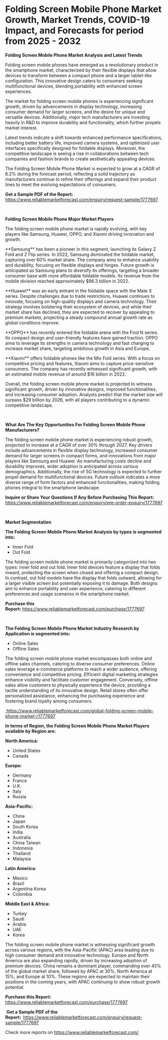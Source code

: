<p><h1>Folding Screen Mobile Phone Market Growth, Market Trends, COVID-19 Impact, and Forecasts for period from 2025 - 2032</h1></p><p><strong>Folding Screen Mobile Phone Market Analysis and Latest Trends</strong></p>
<p><p>Folding screen mobile phones have emerged as a revolutionary product in the smartphone market, characterized by their flexible displays that allow devices to transform between a compact phone and a larger tablet-like configuration. This innovative design caters to consumers seeking multifunctional devices, blending portability with enhanced screen experiences.</p><p>The market for folding screen mobile phones is experiencing significant growth, driven by advancements in display technology, increasing consumer demand for larger screens, and the desire for unique and versatile devices. Additionally, major tech manufacturers are investing heavily in R&D to improve durability and functionality, which further propels market interest.</p><p>Latest trends indicate a shift towards enhanced performance specifications, including better battery life, improved camera systems, and optimized user interfaces specifically designed for foldable displays. Moreover, the competitive landscape is seeing a rise in collaborations between tech companies and fashion brands to create aesthetically appealing devices.</p><p>The Folding Screen Mobile Phone Market is expected to grow at a CAGR of 6.2% during the forecast period, reflecting a solid trajectory as manufacturers continue to refine their offerings and expand their product lines to meet the evolving expectations of consumers.</p></p>
<p><strong>Get a Sample PDF of the Report:&nbsp;</strong> <a href="https://www.reliablemarketforecast.com/enquiry/request-sample/1777697?utm_campaign=3574&utm_medium=2&utm_source=Github&utm_content=ia&utm_term=04042025&utm_id=folding-screen-mobile-phone">https://www.reliablemarketforecast.com/enquiry/request-sample/1777697</a></p>
<p>&nbsp;</p>
<p><strong>Folding Screen Mobile Phone Major Market Players</strong></p>
<p><p>The folding screen mobile phone market is rapidly evolving, with key players like Samsung, Huawei, OPPO, and Xiaomi driving innovation and growth. </p><p>**Samsung** has been a pioneer in this segment, launching its Galaxy Z Fold and Z Flip series. In 2022, Samsung dominated the foldable market, capturing over 60% market share. The company aims to enhance usability and durability, focusing on flexible displays and hinges. Future growth is anticipated as Samsung plans to diversify its offerings, targeting a broader consumer base with more affordable foldable models. Its revenue from the mobile division reached approximately $96.3 billion in 2022.</p><p>**Huawei** was an early entrant in the foldable space with the Mate X series. Despite challenges due to trade restrictions, Huawei continues to innovate, focusing on high-quality displays and camera technology. Their strategy involves bolstering their ecosystem of devices, and while their market share has declined, they are expected to recover by appealing to premium markets, projecting a steady compound annual growth rate as global conditions improve.</p><p>**OPPO** has recently entered the foldable arena with the Find N series. Its compact design and user-friendly features have gained traction. OPPO aims to leverage its strengths in camera technology and fast charging to increase market share, targeting ambitious growth in Asia and Europe.</p><p>**Xiaomi** offers foldable phones like the Mix Fold series. With a focus on competitive pricing and features, Xiaomi aims to capture price-sensitive consumers. The company has recently witnessed significant growth, with an estimated mobile revenue of around $16 billion in 2022.</p><p>Overall, the folding screen mobile phone market is projected to witness significant growth, driven by innovative designs, improved functionalities, and increasing consumer adoption. Analysts predict that the market size will surpass $29 billion by 2026, with all players contributing to a dynamic competitive landscape.</p></p>
<p>&nbsp;</p>
<p><strong>What Are The Key Opportunities For Folding Screen Mobile Phone Manufacturers?</strong></p>
<p><p>The folding screen mobile phone market is experiencing robust growth, projected to increase at a CAGR of over 30% through 2027. Key drivers include advancements in flexible display technology, increased consumer demand for larger screens in compact forms, and innovations from major players like Samsung and Huawei. As manufacturing costs decline and durability improves, wider adoption is anticipated across various demographics. Additionally, the rise of 5G technology is expected to further propel demand for multifunctional devices. Future outlook indicates a more diverse range of form factors and enhanced functionalities, making folding phones integral to the smartphone landscape.</p></p>
<p><strong>Inquire or Share Your Questions If Any Before Purchasing This Report:</strong> <a href="https://www.reliablemarketforecast.com/enquiry/pre-order-enquiry/1777697?utm_campaign=3574&utm_medium=2&utm_source=Github&utm_content=ia&utm_term=04042025&utm_id=folding-screen-mobile-phone">https://www.reliablemarketforecast.com/enquiry/pre-order-enquiry/1777697</a></p>
<p>&nbsp;</p>
<p><strong>Market Segmentation</strong></p>
<p><strong>The Folding Screen Mobile Phone Market Analysis by types is segmented into:</strong></p>
<p><ul><li>Inner Fold</li><li>Out Fold</li></ul></p>
<p><p>The folding screen mobile phone market is primarily categorized into two types: inner fold and out fold. Inner fold devices feature a display that folds inward, protecting the screen when closed and offering a compact design. In contrast, out fold models have the display that folds outward, allowing for a larger visible screen but potentially exposing it to damage. Both designs aim to enhance portability and user experience, catering to different preferences and usage scenarios in the smartphone market.</p></p>
<p><strong>Purchase this Report:&nbsp;</strong><a href="https://www.reliablemarketforecast.com/purchase/1777697?utm_campaign=3574&utm_medium=2&utm_source=Github&utm_content=ia&utm_term=04042025&utm_id=folding-screen-mobile-phone">https://www.reliablemarketforecast.com/purchase/1777697</a></p>
<p>&nbsp;</p>
<p><strong>The Folding Screen Mobile Phone Market Industry Research by Application is segmented into:</strong></p>
<p><ul><li>Online Sales</li><li>Offline Sales</li></ul></p>
<p><p>The folding screen mobile phone market encompasses both online and offline sales channels, catering to diverse consumer preferences. Online sales leverage e-commerce platforms to reach a wider audience, offering convenience and competitive pricing. Efficient digital marketing strategies enhance visibility and facilitate customer engagement. Conversely, offline sales allow customers to physically experience the device, providing a tactile understanding of its innovative design. Retail stores often offer personalized assistance, enhancing the purchasing experience and fostering brand loyalty among consumers.</p></p>
<p><a href="https://www.reliablemarketforecast.com/global-folding-screen-mobile-phone-market-r1777697?utm_campaign=3574&utm_medium=2&utm_source=Github&utm_content=ia&utm_term=04042025&utm_id=folding-screen-mobile-phone">&nbsp;https://www.reliablemarketforecast.com/global-folding-screen-mobile-phone-market-r1777697</a></p>
<p><strong>In terms of Region, the Folding Screen Mobile Phone Market Players available by Region are:</strong></p>
<p>
    <p> <strong> North America: </strong>
        <ul>
            <li>United States</li>
            <li>Canada</li>
        </ul>
        </p> 
    <p> <strong> Europe: </strong>
        <ul>
            <li>Germany</li>
            <li>France</li>
            <li>U.K.</li>
            <li>Italy</li>
            <li>Russia</li>
        </ul>
        </p> 
    <p> <strong> Asia-Pacific: </strong>
        <ul>
            <li>China</li>
            <li>Japan</li>
            <li>South Korea</li>
            <li>India</li>
            <li>Australia</li>
            <li>China Taiwan</li>
            <li>Indonesia</li>
            <li>Thailand</li>
            <li>Malaysia</li>
        </ul>
        </p> 
    <p> <strong> Latin America: </strong>
        <ul>
            <li>Mexico</li>
            <li>Brazil</li>
            <li>Argentina Korea</li>
            <li>Colombia</li>
        </ul>
        </p> 
    <p> <strong> Middle East & Africa: </strong>
        <ul>
            <li>Turkey</li>
            <li>Saudi</li>
            <li>Arabia</li>
            <li>UAE</li>
            <li>Korea</li>
        </ul>
    </p>
    </p>
<p><p>The folding screen mobile phone market is witnessing significant growth across various regions, with the Asia-Pacific (APAC) area leading due to high consumer demand and innovative technology. Europe and North America are also expanding rapidly, driven by increasing adoption of premium devices. China remains a dominant player, commanding over 45% of the global market share, followed by APAC at 30%, North America at 15%, and Europe at 10%. These regions are expected to maintain their positions in the coming years, with APAC continuing to show robust growth potential.</p></p>
<p><strong>Purchase this Report: </strong><a href="https://www.reliablemarketforecast.com/purchase/1777697?utm_campaign=3574&utm_medium=2&utm_source=Github&utm_content=ia&utm_term=04042025&utm_id=folding-screen-mobile-phone">https://www.reliablemarketforecast.com/purchase/1777697</a></p>
<p>&nbsp;<strong>Get a Sample PDF of the Report:&nbsp;&nbsp;</strong><a href="https://www.reliablemarketforecast.com/enquiry/request-sample/1777697?utm_campaign=3574&utm_medium=2&utm_source=Github&utm_content=ia&utm_term=04042025&utm_id=folding-screen-mobile-phone">https://www.reliablemarketforecast.com/enquiry/request-sample/1777697</a></p>
<p><strong></strong></p>
<p>Check more reports on <a href="https://www.reliablemarketforecast.com/?utm_campaign=3574&utm_medium=2&utm_source=Github&utm_content=ia&utm_term=04042025&utm_id=folding-screen-mobile-phone">https://www.reliablemarketforecast.com/</a></p>